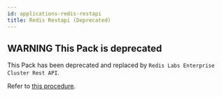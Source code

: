 ```yaml
---
id: applications-redis-restapi
title: Redis Restapi (Deprecated)
---
```


## **WARNING** This Pack is deprecated

This Pack has been deprecated and replaced by `Redis Labs Enterprise Cluster Rest API`. 

Refer to [this procedure](applications-redis-rlec-restapi).